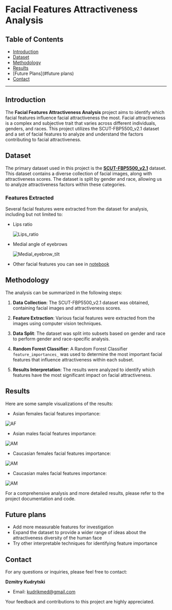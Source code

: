 # Facial Features Attractiveness Analysis

## Table of Contents

- [Introduction](#introduction)
- [Dataset](#dataset)
- [Methodology](#methodology)
- [Results](#results)
- [Future Plans](#future plans)
- [Contact](#contact)

---

## Introduction

The **Facial Features Attractiveness Analysis** project aims to identify which facial features influence facial attractiveness the most. Facial attractiveness is a complex and subjective trait that varies across different individuals, genders, and races. This project utilizes the SCUT-FBP5500_v2.1 dataset and a set of facial features to analyze and understand the factors contributing to facial attractiveness.

## Dataset

The primary dataset used in this project is the **[SCUT-FBP5500_v2.1](https://drive.google.com/file/d/1w0TorBfTIqbquQVd6k3h_77ypnrvfGwf/view)** dataset. This dataset contains a diverse collection of facial images, along with attractiveness scores. The dataset is split by gender and race, allowing us to analyze attractiveness factors within these categories.

### Features Extracted

Several facial features were extracted from the dataset for analysis, including but not limited to:

- Lips ratio
  
  ![Lips_ratio](notebooks/lips_ratio.png)
- Medial angle of eyebrows

  ![Medial_eyebrow_tilt](notebooks/medial_eyebrow_tilt.png)
  

- Other facial features you can see in [notebook](notebooks/Facial_features.ipynb)

## Methodology

The analysis can be summarized in the following steps:

1. **Data Collection**: The SCUT-FBP5500_v2.1 dataset was obtained, containing facial images and attractiveness scores.

2. **Feature Extraction**: Various facial features were extracted from the images using computer vision techniques.

3. **Data Split**: The dataset was split into subsets based on gender and race to perform gender and race-specific analysis.

4. **Random Forest Classifier**: A Random Forest Classifier `feature_importances_` was used to determine the most important facial features that influence attractiveness within each subset.

5. **Results Interpretation**: The results were analyzed to identify which features have the most significant impact on facial attractiveness.

## Results

Here are some sample visualizations of the results:

- Asian females facial features importance:

![AF](reports/figures/af_feature_significance_RF.png)

- Asian males facial features importance:

![AM](reports/figures/am_feature_significance_RF.png)

- Caucasian females facial features importance:

![AM](reports/figures/cf_feature_significance_RF.png)

- Caucasian males facial features importance:

![AM](reports/figures/cm_feature_significance_RF.png)

For a comprehensive analysis and more detailed results, please refer to the project documentation and code.

## Future plans
- Add more measurable features for investigation
- Expand the dataset to provide a wider range of ideas about the attractiveness diversity of the human face
- Try other interpretable techniques for identifying feature importance

## Contact

For any questions or inquiries, please feel free to contact:

**Dzmitry Kudrytski**
- Email: [kudrikmed@gmail.com](kudrikmed@gmail.com)

Your feedback and contributions to this project are highly appreciated.